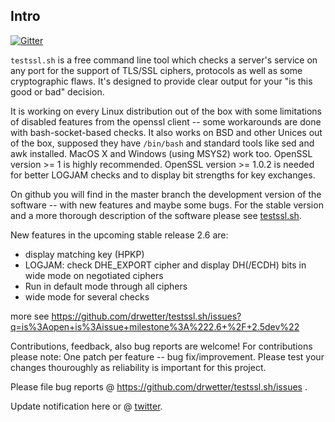 
## Intro

[![Gitter](https://badges.gitter.im/Join%20Chat.svg)](https://gitter.im/drwetter/testssl.sh?utm_source=badge&utm_medium=badge&utm_campaign=pr-badge&utm_content=badge)

`testssl.sh` is a free command line tool which checks a server's service on any port for the support of TLS/SSL ciphers, protocols as well as some cryptographic flaws. It's designed to provide clear output for your "is this good or bad" decision.

It is working on every Linux distribution out of the box with some limitations of disabled features from the openssl client -- some workarounds are done with bash-socket-based checks. It also works on BSD and other Unices out of the box, supposed they have `/bin/bash` and standard tools like sed and awk installed. MacOS X and Windows (using MSYS2) work too. OpenSSL version >= 1 is highly recommended.  OpenSSL version >= 1.0.2 is needed for better LOGJAM checks and to display bit strengths for key exchanges.

On github you will find in the master branch the development version of the software -- with new features and maybe some bugs. For the stable version and a more thorough description of the software please see [testssl.sh](https://testssl.sh/ "Go to the site with the stable version and more documentation"). 

New features in the upcoming stable release 2.6 are: 

* display matching key (HPKP)
* LOGJAM: check DHE_EXPORT cipher and display DH(/ECDH) bits in wide mode on negotiated ciphers
* Run in default mode through all ciphers
* wide mode for several checks

more see https://github.com/drwetter/testssl.sh/issues?q=is%3Aopen+is%3Aissue+milestone%3A%222.6+%2F+2.5dev%22


Contributions, feedback, also bug reports are welcome! For contributions please note: One patch per feature -- bug fix/improvement. Please test your changes thouroughly as reliability is important for this project.

Please file bug reports @ https://github.com/drwetter/testssl.sh/issues .

Update notification here or @ [twitter](https://twitter.com/drwetter). 


